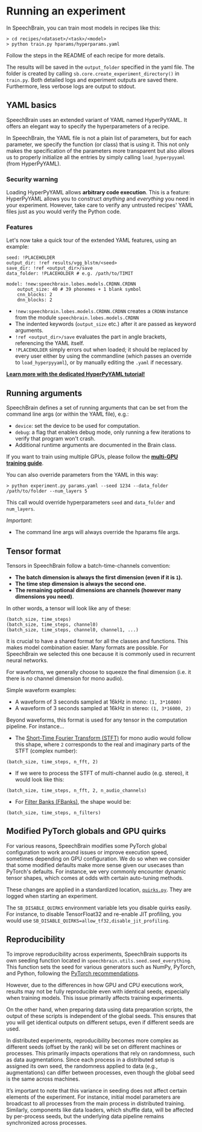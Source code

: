 # Running an experiment
In SpeechBrain, you can train most models in recipes like this:

```
> cd recipes/<dataset>/<task>/<model>
> python train.py hparams/hyperparams.yaml
```

Follow the steps in the README of each recipe for more details.

The results will be saved in the `output_folder` specified in the yaml file.
The folder is created by calling `sb.core.create_experiment_directory()` in `train.py`. Both detailed logs and experiment outputs are saved there. Furthermore, less verbose logs are output to stdout.

## YAML basics

SpeechBrain uses an extended variant of YAML named HyperPyYAML. It offers an elegant way to specify the hyperparameters of a recipe.

In SpeechBrain, the YAML file is not a plain list of parameters, but for each parameter, we specify the function (or class) that is using it.
This not only makes the specification of the parameters more transparent but also allows us to properly initialize all the entries by simply calling `load_hyperpyyaml` (from HyperPyYAML).

### Security warning

Loading HyperPyYAML allows **arbitrary code execution**.
This is a feature: HyperPyYAML allows you to construct *anything* and *everything*
you need in your experiment.
However, take care to verify any untrusted recipes' YAML files just as you would verify the Python code.

### Features

Let's now take a quick tour of the extended YAML features, using an example:

```
seed: !PLACEHOLDER
output_dir: !ref results/vgg_blstm/<seed>
save_dir: !ref <output_dir>/save
data_folder: !PLACEHOLDER # e.g. /path/to/TIMIT

model: !new:speechbrain.lobes.models.CRDNN.CRDNN
    output_size: 40 # 39 phonemes + 1 blank symbol
    cnn_blocks: 2
    dnn_blocks: 2
```
- `!new:speechbrain.lobes.models.CRDNN.CRDNN` creates a `CRDNN` instance
  from the module `speechbrain.lobes.models.CRDNN`
- The indented keywords (`output_size` etc.) after it are passed as keyword
  arguments.
- `!ref <output_dir>/save` evaluates the part in angle brackets,
  referencing the YAML itself.
- `!PLACEHOLDER` simply errors out when loaded; it should be replaced by
  every user either by using the commandline (which passes an override to
  `load_hyperpyyaml`), or by manually editing the `.yaml` if necessary.

[**Learn more with the dedicated HyperPyYAML tutorial!**](https://speechbrain.readthedocs.io/en/latest/tutorials/basics/hyperpyyaml.html)

## Running arguments

SpeechBrain defines a set of running arguments that can be set from the command line args (or within the YAML file), e.g.:

- `device`: set the device to be used for computation.
- `debug`: a flag that enables debug mode, only running a few iterations to verify that program won't crash.
- Additional runtime arguments are documented in the Brain class.

If you want to train using multiple GPUs, please follow the [**multi-GPU training guide**](https://speechbrain.readthedocs.io/en/latest/multigpu.html).

You can also override parameters from the YAML in this way:

```
> python experiment.py params.yaml --seed 1234 --data_folder /path/to/folder --num_layers 5
```

This call would override hyperparameters `seed` and `data_folder` and `num_layers`.

*Important*:
- The command line args will always override the hparams file args.

## Tensor format

Tensors in SpeechBrain follow a batch-time-channels convention:

- **The batch dimension is always the first dimension (even if it is `1`).**
- **The time step dimension is always the second one.**
- **The remaining optional dimensions are channels (however many dimensions you need)**.

In other words, a tensor will look like any of these:

```
(batch_size, time_steps)
(batch_size, time_steps, channel0)
(batch_size, time_steps, channel0, channel1, ...)
```

It is crucial to have a shared format for all the classes and functions. This makes model combination easier.
Many formats are possible. For SpeechBrain we selected this one because it is commonly used in recurrent neural networks.

For waveforms, we generally choose to squeeze the final dimension (i.e. it there is _no_ channel dimension for mono audio).

Simple waveform examples:

- A waveform of 3 seconds sampled at 16kHz in mono: `(1, 3*16000)`
- A waveform of 3 seconds sampled at 16kHz in stereo: `(1, 3*16000, 2)`

Beyond waveforms, this format is used for any tensor in the computation pipeline. For instance...

- The [Short-Time Fourier Transform (STFT)](https://speechbrain.readthedocs.io/en/develop/tutorials/preprocessing/fourier-transform-and-spectrograms.html) for mono audio would follow this shape, where `2` corresponds to the real and imaginary parts of the STFT (complex number):

```
(batch_size, time_steps, n_fft, 2)
```

- If we were to process the STFT of multi-channel audio (e.g. stereo), it would look like this:

```
(batch_size, time_steps, n_fft, 2, n_audio_channels)
```

- For [Filter Banks (FBanks)](https://speechbrain.readthedocs.io/en/develop/tutorials/preprocessing/speech-features.html), the shape would be:

```
(batch_size, time_steps, n_filters)
```

## Modified PyTorch globals and GPU quirks

For various reasons, SpeechBrain modifies some PyTorch global configuration to work around issues or improve execution speed, sometimes depending on GPU configuration.
We do so when we consider that some modified defaults make more sense given our usecases than PyTorch's defaults. For instance, we very commonly encounter dynamic tensor shapes, which comes at odds with certain auto-tuning methods.

These changes are applied in a standardized location, [`quirks.py`](https://github.com/speechbrain/speechbrain/tree/develop/speechbrain/utils/quirks.py). They are logged when starting an experiment.

The `SB_DISABLE_QUIRKS` environment variable lets you disable quirks easily. For instance, to disable TensorFloat32 and re-enable JIT profiling, you would use `SB_DISABLE_QUIRKS=allow_tf32,disable_jit_profiling`.

## Reproducibility

To improve reproducibility across experiments, SpeechBrain supports its own seeding function located in `speechbrain.utils.seed.seed_everything`. This function sets the seed for various generators such as NumPy, PyTorch, and Python, following the [PyTorch recommendations](https://pytorch.org/docs/stable/notes/randomness.html).

However, due to the differences in how GPU and CPU executions work, results may not be fully reproducible even with identical seeds, especially when training models. This issue primarily affects training experiments.

On the other hand, when preparing data using data preparation scripts, the output of these scripts is independent of the global seeds. This ensures that you will get identical outputs on different setups, even if different seeds are used.

In distributed experiments, reproducibility becomes more complex as different seeds (offset by the rank) will be set on different machines or processes. This primarily impacts operations that rely on randomness, such as data augmentations. Since each process in a distributed setup is assigned its own seed, the randomness applied to data (e.g., augmentations) can differ between processes, even though the global seed is the same across machines.

It’s important to note that this variance in seeding does not affect certain elements of the experiment. For instance, initial model parameters are broadcast to all processes from the main process in distributed training. Similarly, components like data loaders, which shuffle data, will be affected by per-process seeds, but the underlying data pipeline remains synchronized across processes.
